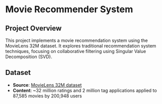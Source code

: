 # Movie Recommender System

## Project Overview

This project implements a movie recommendation system using the MovieLens 32M dataset. It explores traditional recommendation system techniques, focusing on collaborative filtering using Singular Value Decomposition (SVD).

## Dataset

- **Source**: [MovieLens 32M dataset](https://grouplens.org/datasets/movielens/32m/)
- **Content**: ~32 million ratings and 2 million tag applications applied to 87,585 movies by 200,948 users
